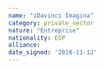 ```yaml
---
name: "iDavinci Imagina"
category: private_sector
nature: "Entreprise"
nationality: ESP
alliance: 
date_signed: '2018-11-12'
---
```

    